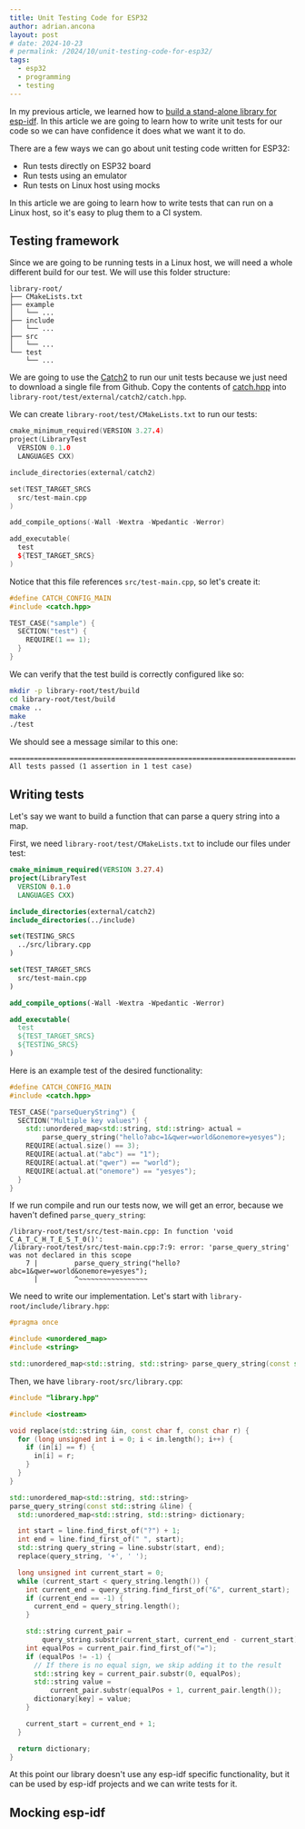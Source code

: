 ```yaml
---
title: Unit Testing Code for ESP32
author: adrian.ancona
layout: post
# date: 2024-10-23
# permalink: /2024/10/unit-testing-code-for-esp32/
tags:
  - esp32
  - programming
  - testing
---
```


In my previous article, we learned how to [build a stand-alone library for esp-idf](/2024/10/building-a-stand-alone-library-for-esp-idf/). In this article we are going to learn how to write unit tests for our code so we can have confidence it does what we want it to do.

There are a few ways we can go about unit testing code written for ESP32:

- Run tests directly on ESP32 board
- Run tests using an emulator
- Run tests on Linux host using mocks

In this article we are going to learn how to write tests that can run on a Linux host, so it's easy to plug them to a CI system.

<!--more-->

## Testing framework

Since we are going to be running tests in a Linux host, we will need a whole different build for our test. We will use this folder structure:

```
library-root/
├── CMakeLists.txt
├── example
│   └── ...
├── include
│   └── ...
├── src
│   └── ...
└── test
    └── ...
```

We are going to use the [Catch2](https://github.com/catchorg/Catch2) to run our unit tests because we just need to download a single file from Github. Copy the contents of [catch.hpp](https://github.com/catchorg/Catch2/blob/v2.x/single_include/catch2/catch.hpp) into `library-root/test/external/catch2/catch.hpp`.

We can create `library-root/test/CMakeLists.txt` to run our tests:

```cpp
cmake_minimum_required(VERSION 3.27.4)
project(LibraryTest
  VERSION 0.1.0
  LANGUAGES CXX)

include_directories(external/catch2)

set(TEST_TARGET_SRCS
  src/test-main.cpp
)

add_compile_options(-Wall -Wextra -Wpedantic -Werror)

add_executable(
  test
  ${TEST_TARGET_SRCS}
)
```

Notice that this file references `src/test-main.cpp`, so let's create it:

```cpp
#define CATCH_CONFIG_MAIN
#include <catch.hpp>

TEST_CASE("sample") {
  SECTION("test") {
    REQUIRE(1 == 1);
  }
}
```

We can verify that the test build is correctly configured like so:

```bash
mkdir -p library-root/test/build
cd library-root/test/build
cmake ..
make
./test
```

We should see a message similar to this one:

```
===============================================================================
All tests passed (1 assertion in 1 test case)
```

## Writing tests

Let's say we want to build a function that can parse a query string into a map.

First, we need `library-root/test/CMakeLists.txt` to include our files under test:

```cmake
cmake_minimum_required(VERSION 3.27.4)
project(LibraryTest
  VERSION 0.1.0
  LANGUAGES CXX)

include_directories(external/catch2)
include_directories(../include)

set(TESTING_SRCS
  ../src/library.cpp
)

set(TEST_TARGET_SRCS
  src/test-main.cpp
)

add_compile_options(-Wall -Wextra -Wpedantic -Werror)

add_executable(
  test
  ${TEST_TARGET_SRCS}
  ${TESTING_SRCS}
)
```

Here is an example test of the desired functionality:

```cpp
#define CATCH_CONFIG_MAIN
#include <catch.hpp>

TEST_CASE("parseQueryString") {
  SECTION("Multiple key values") {
    std::unordered_map<std::string, std::string> actual =
        parse_query_string("hello?abc=1&qwer=world&onemore=yesyes");
    REQUIRE(actual.size() == 3);
    REQUIRE(actual.at("abc") == "1");
    REQUIRE(actual.at("qwer") == "world");
    REQUIRE(actual.at("onemore") == "yesyes");
  }
}
```

If we run compile and run our tests now, we will get an error, because we haven't defined `parse_query_string`:

```
/library-root/test/src/test-main.cpp: In function 'void C_A_T_C_H_T_E_S_T_0()':
/library-root/test/src/test-main.cpp:7:9: error: 'parse_query_string' was not declared in this scope
    7 |         parse_query_string("hello?abc=1&qwer=world&onemore=yesyes");
      |         ^~~~~~~~~~~~~~~~~~
```

We need to write our implementation. Let's start with `library-root/include/library.hpp`:

```cpp
#pragma once

#include <unordered_map>
#include <string>

std::unordered_map<std::string, std::string> parse_query_string(const std::string&);
```

Then, we have `library-root/src/library.cpp`:

```cpp
#include "library.hpp"

#include <iostream>

void replace(std::string &in, const char f, const char r) {
  for (long unsigned int i = 0; i < in.length(); i++) {
    if (in[i] == f) {
      in[i] = r;
    }
  }
}

std::unordered_map<std::string, std::string>
parse_query_string(const std::string &line) {
  std::unordered_map<std::string, std::string> dictionary;

  int start = line.find_first_of("?") + 1;
  int end = line.find_first_of(" ", start);
  std::string query_string = line.substr(start, end);
  replace(query_string, '+', ' ');

  long unsigned int current_start = 0;
  while (current_start < query_string.length()) {
    int current_end = query_string.find_first_of("&", current_start);
    if (current_end == -1) {
      current_end = query_string.length();
    }

    std::string current_pair =
        query_string.substr(current_start, current_end - current_start);
    int equalPos = current_pair.find_first_of("=");
    if (equalPos != -1) {
      // If there is no equal sign, we skip adding it to the result
      std::string key = current_pair.substr(0, equalPos);
      std::string value =
          current_pair.substr(equalPos + 1, current_pair.length());
      dictionary[key] = value;
    }

    current_start = current_end + 1;
  }

  return dictionary;
}
```

At this point our library doesn't use any esp-idf specific functionality, but it can be used by esp-idf projects and we can write tests for it.

## Mocking esp-idf


